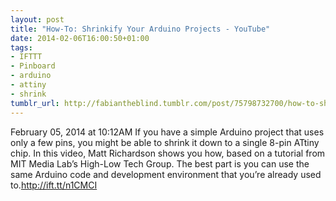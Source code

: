 ```yaml
---
layout: post
title: "How-To: Shrinkify Your Arduino Projects - YouTube"
date: 2014-02-06T16:00:50+01:00
tags:
- IFTTT
- Pinboard
- arduino
- attiny
- shrink
tumblr_url: http://fabiantheblind.tumblr.com/post/75798732700/how-to-shrinkify-your-arduino-projects-youtube
---
```

February 05, 2014 at 10:12AM
If you have a simple Arduino project that uses only a few pins, you might be able to shrink it down to a single 8-pin ATtiny chip. In this video, Matt Richardson shows you how, based on a tutorial from MIT Media Lab’s High-Low Tech Group. The best part is you can use the same Arduino code and development environment that you’re already used to.http://ift.tt/n1CMCI
